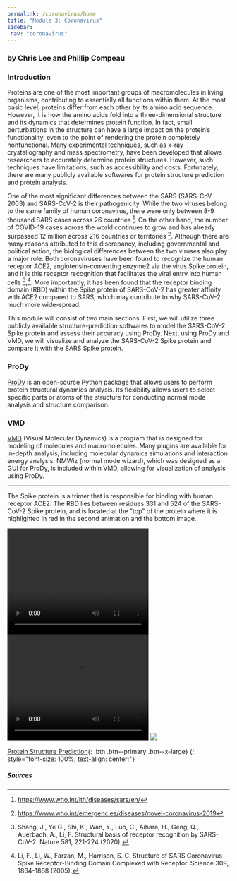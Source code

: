 ```yaml
---
permalink: /coronavirus/home
title: "Module 3: Coronavirus"
sidebar:
 nav: "coronavirus"
---
```


### by Chris Lee and Phillip Compeau

### Introduction
Proteins are one of the most important groups of macromolecules in living organisms, contributing to essentially all functions within them. At the most basic level, proteins differ from each other by its amino acid sequence. However, it is how the amino acids fold into a three-dimensional structure and its dynamics that determines protein function. In fact, small perturbations in the structure can have a large impact on the protein’s functionality, even to the point of rendering the protein completely nonfunctional. Many experimental techniques, such as x-ray crystallography and mass spectrometry, have been developed that allows researchers to accurately determine protein structures. However, such  techniques have limitations, such as accessibility and costs. Fortunately, there are many publicly available softwares for protein structure prediction and protein analysis.

One of the most significant differences between the SARS (SARS-CoV 2003) and SARS-CoV-2 is their pathogenicity. While the two viruses belong to the same family of human coronavirus, there were only between 8-9 thousand SARS cases across 26 countries [^1]. On the other hand, the number of COVID-19 cases across the world continues to grow and has already surpassed 12 million across 216 countries or territories [^2]. Although there are many reasons attributed to this discrepancy, including governmental and political action, the biological differences between the two viruses also play a major role. Both coronaviruses have been found to recognize the human receptor ACE2, angiotensin-converting enzyme2 via the virus Spike protein, and it is this receptor recognition that facilitates the viral entry into human cells [^3],[^4]. More importantly, it has been found that the receptor binding domain (RBD) within the Spike protein of SARS-CoV-2 has greater affinity with ACE2 compared to SARS, which may contribute to why SARS-CoV-2 much more wide-spread.

This module will consist of two main sections. First, we will utilize three publicly available structure-prediction softwares to model the SARS-CoV-2 Spike protein and assess their accuracy using ProDy. Next, using ProDy and VMD, we will visualize and analyze the SARS-CoV-2 Spike protein and compare it with the SARS Spike protein.

### ProDy
<a href="http://prody.csb.pitt.edu/" target="_blank">ProDy</a> is an open-source Python package that allows users to perform protein structural dynamics analysis. Its flexibility allows users to select specific parts or atoms of the structure for conducting normal mode analysis and structure comparison.

### VMD
<a href="https://www.ks.uiuc.edu/Research/vmd/" target="_blank">VMD</a> (Visual Molecular Dynamics) is a program that is designed for modeling of molecules and macromolecules. Many plugins are available for in-depth analysis, including molecular dynamics simulations and interaction energy analysis. NMWiz (normal mode wizard), which was designed as a GUI for ProDy, is included within VMD, allowing for visualization of analysis using ProDy.

<hr>

The Spike protein is a trimer that is responsible for binding with human receptor ACE2. The RBD lies between residues 331 and 524 of the SARS-CoV-2 Spike protein, and is located at the "top" of the protein where it is highlighted in red in the second animation and the bottom image. 

<video width="320" height="240" controls>
<source type="video/mp4" src="../_pages/coronavirus/files/6vxxQSurf.mp4">
</video>


<video width="320" height="240" controls>
<source type="video/mp4" src="../_pages/coronavirus/files/6vxx.mp4">
</video>


<img src="../_pages/coronavirus/files/SpikeRBDTop.png">


[Protein Structure Prediction](prediction){: .btn .btn--primary .btn--x-large}
{: style="font-size: 100%; text-align: center;"}

##### Sources
[^1]: https://www.who.int/ith/diseases/sars/en/

[^2]: https://www.who.int/emergencies/diseases/novel-coronavirus-2019

[^3]: Shang, J., Ye G., Shi, K., Wan, Y., Luo, C., Aihara, H., Geng, Q., Auerbach, A., Li, F. Structural basis of receptor recognition by SARS-CoV-2. Nature 581, 221-224 (2020).

[^4]: Li, F., Li, W., Farzan, M., Harrison, S. C. Structure of SARS Coronavirus Spike Receptor-Binding Domain Complexed with Receptor. Science 309, 1864-1868 (2005).
